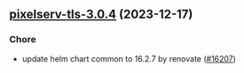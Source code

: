 

## [pixelserv-tls-3.0.4](https://github.com/truecharts/charts/compare/pixelserv-tls-3.0.3...pixelserv-tls-3.0.4) (2023-12-17)

### Chore

- update helm chart common to 16.2.7 by renovate ([#16207](https://github.com/truecharts/charts/issues/16207))
  
  